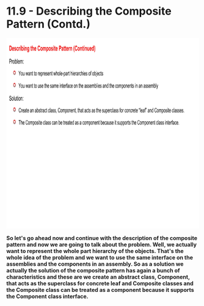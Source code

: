 # 11.9 - Describing the Composite Pattern (Contd.)

<img src="/images/11_09_01.jpg" width="800" height="500">

**So let's go ahead now and continue with the description of the composite pattern and now we are going to talk about the problem. Well, we actually want to represent the whole part hierarchy of the objects. That's the whole idea of the problem and we want to use the same interface on the assemblies and the components in an assembly. So as a solution we actually the solution of the composite pattern has again a bunch of characteristics and these are we create an abstract class, Component, that acts as the superclass for concrete leaf and Composite classes and the Composite class can be treated as a component because it supports the Component class interface.**